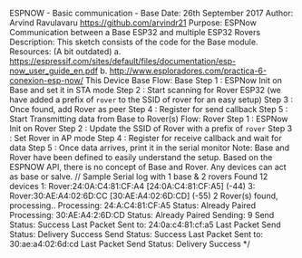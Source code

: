    
   
   
   ESPNOW - Basic communication - Base
   Date: 26th September 2017
   Author: Arvind Ravulavaru <https://github.com/arvindr21>
   Purpose: ESPNow Communication between a Base ESP32 and multiple ESP32 Rovers
   Description: This sketch consists of the code for the Base module.
   Resources: (A bit outdated)
   a. https://espressif.com/sites/default/files/documentation/esp-now_user_guide_en.pdf
   b. http://www.esploradores.com/practica-6-conexion-esp-now/
This Device Base
   Flow: Base
   Step 1 : ESPNow Init on Base and set it in STA mode
   Step 2 : Start scanning for Rover ESP32 (we have added a prefix of `rover` to the SSID of rover for an easy setup)
   Step 3 : Once found, add Rover as peer
   Step 4 : Register for send callback
   Step 5 : Start Transmitting data from Base to Rover(s)
   Flow: Rover
   Step 1 : ESPNow Init on Rover
   Step 2 : Update the SSID of Rover with a prefix of `rover`
   Step 3 : Set Rover in AP mode
   Step 4 : Register for receive callback and wait for data
   Step 5 : Once data arrives, print it in the serial monitor
   Note: Base and Rover have been defined to easily understand the setup.
         Based on the ESPNOW API, there is no concept of Base and Rover.
         Any devices can act as base or salve.
  // Sample Serial log with 1 base & 2 rovers
      Found 12 devices
      1: Rover:24:0A:C4:81:CF:A4 [24:0A:C4:81:CF:A5] (-44)
      3: Rover:30:AE:A4:02:6D:CC [30:AE:A4:02:6D:CD] (-55)
      2 Rover(s) found, processing..
      Processing: 24:A:C4:81:CF:A5 Status: Already Paired
      Processing: 30:AE:A4:2:6D:CD Status: Already Paired
      Sending: 9
      Send Status: Success
      Last Packet Sent to: 24:0a:c4:81:cf:a5
      Last Packet Send Status: Delivery Success
      Send Status: Success
      Last Packet Sent to: 30:ae:a4:02:6d:cd
      Last Packet Send Status: Delivery Success
*/
